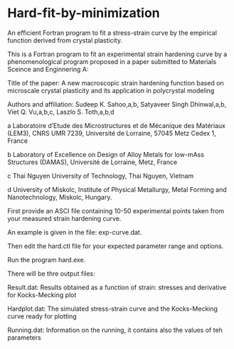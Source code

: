# Hard-fit-by-minimization
An efficient Fortran program to fit a stress-strain curve by the empirical function derived from crystal plasticity.

This is a Fortran program to fit an experimental strain hardening curve by a phenomenological  program proposed in a paper submitted to Materials Sceince and Enginnering A:

Title of the paper:
A new macroscopic strain hardening function based on microscale crystal plasticity and its application in polycrystal modeling

Authors and affiliation:
Sudeep K. Sahoo,a,b, Satyaveer Singh Dhinwal,a,b, Viet Q. Vu,a,b,c, Laszlo S. Toth,a,b,d

a Laboratoire d’Etude des Microstructures et de Mécanique des Matériaux (LEM3), CNRS UMR 7239, Université de Lorraine, 57045 Metz Cedex 1, France

b Laboratory of Excellence on Design of Alloy Metals for low-mAss Structures (DAMAS), Université de Lorraine, Metz, France

c Thai Nguyen University of Technology, Thai Nguyen, Vietnam

d University of Miskolc, Institute of Physical Metallurgy, Metal Forming and Nanotechnology, Miskolc, Hungary.


First provide an ASCI file containing 10-50 experimental points taken from your measured strain hardening curve. 

An example is given in the file: exp-curve.dat.

Then edit the hard.ctl file for your expected parameter range and options. 

Run the program hard.exe.

There will be thre output files:

Result.dat: Results obtained as a function of strain: stresses and derivative for Kocks-Mecking plot

Hardplot.dat: The simulated stress-strain curve and the Kocks-Mecking curve ready for plotting

Running.dat: Information on the running, it contains also the values of teh parameters
